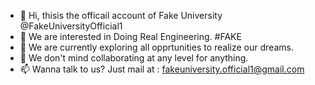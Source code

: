 - 👋 Hi, thisis the officail account of Fake University @FakeUniversityOfficial1
- 👀 We are interested in Doing Real Engineering. #FAKE
- 🌱 We are currently exploring all opprtunities to realize our dreams.
- 💞️ We don't mind collaborating at any level for anything.
- 📫 Wanna talk to us? Just mail at : fakeuniversity.official1@gmail.com

<!---
FakeUniversityOfficial1/FakeUniversityOfficial1 is a ✨ special ✨ repository because its `README.md` (this file) appears on your GitHub profile.
You can click the Preview link to take a look at your changes.
--->
